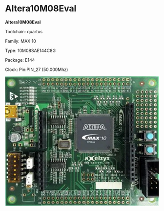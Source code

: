 # Altera10M08Eval
**Altera10M08Eval**

Toolchain: quartus

Family: MAX 10

Type: 10M08SAE144C8G

Package: E144

Clock: Pin:PIN_27 (50.000Mhz)

![board.png](board.png)

